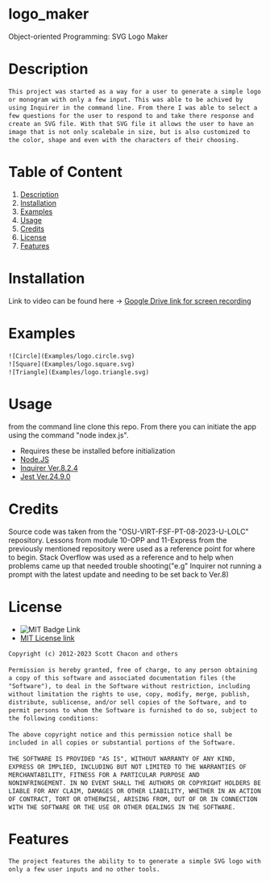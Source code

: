   # logo_maker

   Object-oriented Programming: SVG Logo Maker

  # Description
   
    This project was started as a way for a user to generate a simple logo or monogram with only a few input. This was able to be achived by using Inquirer in the command line. From there I was able to select a few questions for the user to respond to and take there response and create an SVG file. With that SVG file it allows the user to have an image that is not only scalebale in size, but is also customized to the color, shape and even with the characters of their choosing.  

  # Table of Content

   1. [Description](#description)
   2. [Installation](#installation)
   3. [Examples](#examples)
   4. [Usage](#usage)
   5. [Credits](#credits)
   6. [License](#license)
   7. [Features](#features)

  # Installation

   Link to video can be found here -> [Google Drive link for screen recording]()

  # Examples

    ![Circle](Examples/logo.circle.svg)
    ![Square](Examples/logo.square.svg)
    ![Triangle](Examples/logo.triangle.svg)
   
  # Usage

   from the command line clone this repo. From there you can initiate the app using the command "node index.js".
   * Requires these be installed before initialization
   * [Node.JS](https://nodejs.org/en)
   * [Inquirer Ver.8.2.4](https://www.npmjs.com/package/inquirer/v/8.2.4)
   * [Jest Ver.24.9.0](https://archive.jestjs.io/docs/en/24.x/getting-started.html) 

  # Credits
  
   Source code was taken from the "OSU-VIRT-FSF-PT-08-2023-U-LOLC" repository. Lessons from module 10-OPP and 11-Express from the previously mentioned repository were used as a reference point for where to begin. 
   Stack Overflow was used as a reference and to help when problems came up that needed trouble shooting("e.g" Inquirer not running a prompt with the latest update and needing to be set back to Ver.8)

  # License

   * ![MIT Badge Link](https://img.shields.io/badge/License-MIT-yellow.svg)
   * [MIT License link](https://github.com/git/git-scm.com/blob/main/MIT-LICENSE.txt)
   
    Copyright (c) 2012-2023 Scott Chacon and others

    Permission is hereby granted, free of charge, to any person obtaining
    a copy of this software and associated documentation files (the
    "Software"), to deal in the Software without restriction, including
    without limitation the rights to use, copy, modify, merge, publish,
    distribute, sublicense, and/or sell copies of the Software, and to
    permit persons to whom the Software is furnished to do so, subject to
    the following conditions:

    The above copyright notice and this permission notice shall be
    included in all copies or substantial portions of the Software.

    THE SOFTWARE IS PROVIDED "AS IS", WITHOUT WARRANTY OF ANY KIND,
    EXPRESS OR IMPLIED, INCLUDING BUT NOT LIMITED TO THE WARRANTIES OF
    MERCHANTABILITY, FITNESS FOR A PARTICULAR PURPOSE AND
    NONINFRINGEMENT. IN NO EVENT SHALL THE AUTHORS OR COPYRIGHT HOLDERS BE
    LIABLE FOR ANY CLAIM, DAMAGES OR OTHER LIABILITY, WHETHER IN AN ACTION
    OF CONTRACT, TORT OR OTHERWISE, ARISING FROM, OUT OF OR IN CONNECTION
    WITH THE SOFTWARE OR THE USE OR OTHER DEALINGS IN THE SOFTWARE.
    
   
  # Features
    The project features the ability to to generate a simple SVG logo with only a few user inputs and no other tools.

    
